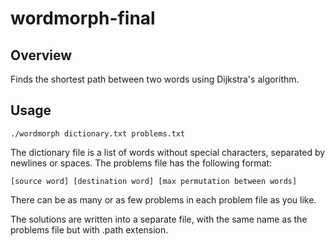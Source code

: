 # wordmorph-final

## Overview

Finds the shortest path between two words using Dijkstra's algorithm.

## Usage
```
./wordmorph dictionary.txt problems.txt
```
The dictionary file is a list of words without special characters, separated by newlines or spaces.
The problems file has the following format:
```
[source word] [destination word] [max permutation between words]
```
There can be as many or as few problems in each problem file as you like.

The solutions are written into a separate file, with the same name as the problems file but with .path extension.

